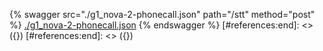 [#references:start]: <> ({ "template": "openapi" })
[#references:start]: <> ({ "template": "openapi" })
{% swagger src="./g1_nova-2-phonecall.json" path="/stt" method="post" %}
[./g1_nova-2-phonecall.json](./g1_nova-2-phonecall.json)
{% endswagger %}
[#references:end]: <> ({})
[#references:end]: <> ({})